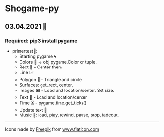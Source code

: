 # Shogame-py 
## 03.04.2021 :snake:
### Required: pip3 install pygame

- primertest:pray::
    - Starting pygame :cyclone:
    - Colors :rainbow: -> obj pygame.Color or tuple.
    - Rect :currency_exchange: - Center them
    - Line :chart_with_upwards_trend:
    - Polygon :large_blue_circle: - Triangle and circle.
    - Surfaces: get_rect, center, 
    - Images :framed_picture: - Load and location/center. Set size.
    - Text :scroll: - Load and location/center
    - Time :hourglass_flowing_sand: - pygame.time.get_ticks()
    - Update text :currency_exchange:
    - Music :musical_note:: load, play, rewind, pause, stop, fadeout.







-------

<div>Icons made by <a href="https://www.freepik.com" title="Freepik">Freepik</a> from <a href="https://www.flaticon.com/" title="Flaticon">www.flaticon.com</a></div>